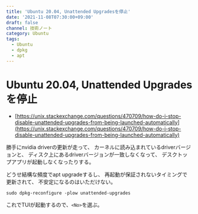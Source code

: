 ```yaml
---
title: 'Ubuntu 20.04, Unattended Upgradesを停止'
date: '2021-11-08T07:30:00+09:00'
draft: false
channel: 技術ノート
category: Ubuntu
tags:
  - Ubuntu
  - dpkg
  - apt
---
```

# Ubuntu 20.04, Unattended Upgradesを停止

- [https://unix.stackexchange.com/questions/470709/how-do-i-stop-disable-unattended-upgrades-from-being-launched-automatically](https://unix.stackexchange.com/questions/470709/how-do-i-stop-disable-unattended-upgrades-from-being-launched-automatically)

勝手にnvidia driverの更新が走って、
カーネルに読み込まれているdriverバージョンと、
ディスク上にあるdriverバージョンが一致しなくなって、
デスクトップアプリが起動しなくなったりする。

どうせ結構な頻度でapt upgradeするし、
再起動が保証されないタイミングで更新されて、
不安定になるのはいただけない。

```shell
sudo dpkg-reconfigure -plow unattended-upgrades
```

これでTUIが起動するので、`<No>`を選ぶ。
